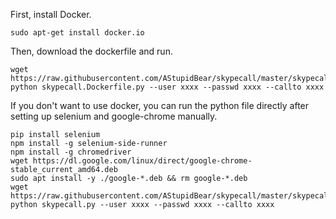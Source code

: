 First, install Docker.

```
sudo apt-get install docker.io
```

Then, download the dockerfile and run.

```
wget https://raw.githubusercontent.com/AStupidBear/skypecall/master/skypecall.Dockerfile.py
python skypecall.Dockerfile.py --user xxxx --passwd xxxx --callto xxxx
```

If you don't want to use docker, you can run the python file directly after setting up selenium and google-chrome manually.

```
pip install selenium
npm install -g selenium-side-runner
npm install -g chromedriver
wget https://dl.google.com/linux/direct/google-chrome-stable_current_amd64.deb
sudo apt install -y ./google-*.deb && rm google-*.deb
wget https://raw.githubusercontent.com/AStupidBear/skypecall/master/skypecall.py
python skypecall.py --user xxxx --passwd xxxx --callto xxxx
```
